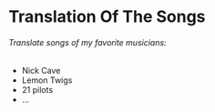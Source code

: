 # Translation Of The Songs
###### *Translate songs of my favorite musicians:*
 * Nick Cave
 * Lemon Twigs
 * 21 pilots
 * ...
